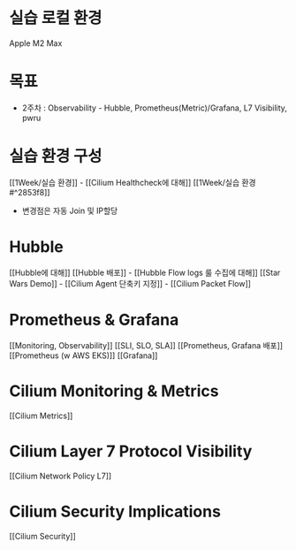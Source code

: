 # 실습 로컬 환경 
Apple M2 Max 

# 목표 
- 2주차 : Observability - Hubble, Prometheus(Metric)/Grafana, L7 Visibility, pwru

# 실습 환경 구성 

[[1Week/실습 환경]] - [[Cilium Healthcheck에 대해]]
[[1Week/실습 환경#^2853f8]]
* 변경점은 자동 Join 및 IP할당 

# Hubble

[[Hubble에 대해]]
[[Hubble 배포]] - [[Hubble Flow logs 룰 수집에 대해]]
[[Star Wars Demo]] - [[Cilium Agent 단축키 지정]] - [[Cilium Packet Flow]]

# Prometheus & Grafana 
[[Monitoring, Observability]]
[[SLI, SLO, SLA]]
[[Prometheus, Grafana 배포]]
[[Prometheus (w AWS EKS)]]
[[Grafana]]

# Cilium Monitoring & Metrics 
[[Cilium Metrics]]

# Cilium Layer 7 Protocol Visibility 
[[Cilium Network Policy L7]]

# Cilium Security Implications 
[[Cilium Security]]